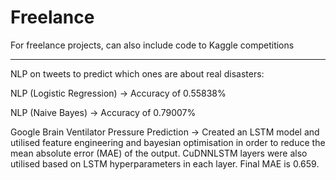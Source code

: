 # Freelance
For freelance projects, can also include code to Kaggle competitions

----------------------------------------------------------------------------------------------------

NLP on tweets to predict which ones are about real disasters:

NLP (Logistic Regression) -> Accuracy of 0.55838%

NLP (Naive Bayes) -> Accuracy of 0.79007%

Google Brain Ventilator Pressure Prediction -> Created an LSTM model and utilised feature engineering and bayesian optimisation in order to reduce the mean absolute error (MAE) of the output. CuDNNLSTM layers were also utilised based on LSTM hyperparameters in each layer. Final MAE is 0.659.

